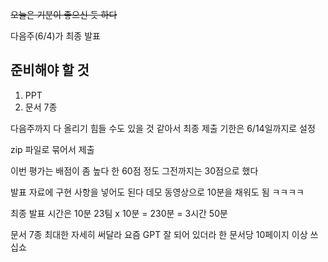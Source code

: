 ~~오늘은 기분이 좋으신 듯 하다~~

다음주(6/4)가 최종 발표

## 준비해야 할 것
1. PPT
2. 문서 7종

다음주까지 다 올리기 힘들 수도 있을 것 같아서
최종 제출 기한은 6/14일까지로 설정

zip 파일로 묶어서 제출

이번 평가는 배점이 좀 높다 한 60점 정도
그전까지는 30점으로 했다

발표 자료에 구현 사항을 넣어도 된다
데모 동영상으로 10분을 채워도 됨 ㅋㅋㅋㅋ

최종 발표 시간은 10분
23팀 x 10분 = 230분 = 3시간 50분

문서 7종 최대한 자세히 써달라
요즘 GPT 잘 되어 있더라
한 문서당 10페이지 이상 쓰십쇼